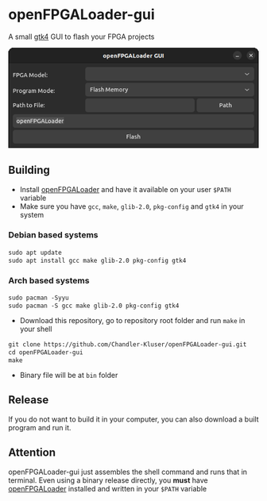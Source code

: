 # openFPGALoader-gui
A small [gtk4](https://www.gtk.org/) GUI to flash your FPGA projects
<p align="center">
  <img src="media\window.png">
</p>

## Building
- Install [openFPGALoader](https://github.com/trabucayre/openFPGALoader) and have it available on your user `$PATH` variable
- Make sure you have `gcc`, `make`, `glib-2.0`, `pkg-config` and `gtk4` in your system
### Debian based systems
```
sudo apt update
sudo apt install gcc make glib-2.0 pkg-config gtk4
```
### Arch based systems
```
sudo pacman -Syyu
sudo pacman -S gcc make glib-2.0 pkg-config gtk4
```
- Download this repository, go to repository root folder and run `make` in your shell
```
git clone https://github.com/Chandler-Kluser/openFPGALoader-gui.git
cd openFPGALoader-gui
make
```
- Binary file will be at `bin` folder
## Release
If you do not want to build it in your computer, you can also download a built program and run it.
## Attention
openFPGALoader-gui just assembles the shell command and runs that in terminal. Even using a binary release directly, you **must** have [openFPGALoader](https://github.com/trabucayre/openFPGALoader) installed and written in your `$PATH` variable